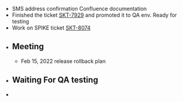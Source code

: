 - SMS address confirmation Confluence documentation
- Finished the ticket [SKT-7929](https://wondersco.atlassian.net/browse/SKT-7929) and promoted it to QA env. Ready for testing
- Work on SPIKE ticket [SKT-8074](https://wondersco.atlassian.net/browse/SKT-8074)
- ## Meeting
	- Feb 15, 2022 release rollback plan
- ## Waiting For QA testing
-